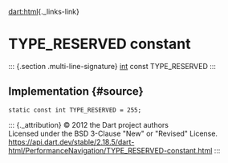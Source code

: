 [dart:html](../../dart-html/dart-html-library){._links-link}

TYPE\_RESERVED constant
=======================

::: {.section .multi-line-signature}
[int](../../dart-core/int-class) const TYPE\_RESERVED
:::

Implementation {#source}
--------------

``` {.language-dart data-language="dart"}
static const int TYPE_RESERVED = 255;
```

::: {._attribution}
© 2012 the Dart project authors\
Licensed under the BSD 3-Clause \"New\" or \"Revised\" License.\
<https://api.dart.dev/stable/2.18.5/dart-html/PerformanceNavigation/TYPE_RESERVED-constant.html>
:::
